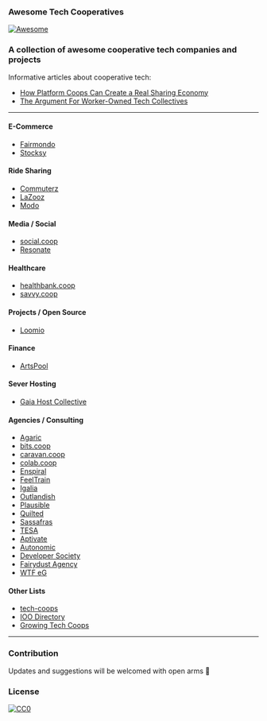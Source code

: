 ### **Awesome Tech Cooperatives**
[![Awesome](https://cdn.rawgit.com/sindresorhus/awesome/d7305f38d29fed78fa85652e3a63e154dd8e8829/media/badge.svg)](https://github.com/sindresorhus/awesome)
### A collection of awesome cooperative tech companies and projects

Informative articles about cooperative tech:
*  [How Platform Coops Can Create a Real Sharing Economy](https://www.shareable.net/blog/how-platform-coops-can-beat-death-stars-like-uber-to-create-a-real-sharing-economy)
* [The Argument For Worker-Owned Tech Collectives](https://www.fastcompany.com/3021964/the-argument-for-worker-owned-tech-collectives)

---

#### E-Commerce
* [Fairmondo](https://fairmondo.uk)
* [Stocksy](https://www.stocksy.com)

#### Ride Sharing
* [Commuterz](https://www.commuterz.io)
* [LaZooz](http://lazooz.org)
* [Modo](http://modo.coop)

#### Media / Social
* [social.coop](https://social.coop)
* [Resonate](https://resonate.is)

#### Healthcare
* [healthbank.coop](https://www.healthbank.coop)
* [savvy.coop](http://savvy.coop)

#### Projects / Open Source
* [Loomio](https://www.loomio.org)

#### Finance
* [ArtsPool](http://artspool.co)

#### Sever Hosting
* [Gaia Host Collective](http://www.gaiahost.coop)

#### Agencies / Consulting
* [Agaric](http://agaric.coop/)
* [bits.coop](https://bits.coop)
* [caravan.coop](https://caravan.coop)
* [colab.coop](https://colab.coop)
* [Enspiral](https://enspiral.com)
* [FeelTrain](https://feeltrain.com)
* [Igalia](https://www.igalia.com)
* [Outlandish](https://www.outlandish.com)
* [Plausible](https://www.plausible.coop)
* [Quilted](http://quilted.coop)
* [Sassafras](http://sassafras.coop)
* [TESA](http://www.toolboxfored.org)
* [Aptivate](http://aptivate.org/)
* [Autonomic](https://autonomic.zone/)
* [Developer Society](https://www.dev.ngo/)
* [Fairydust Agency](http://fairydust.agency)
* [WTF eG](https://wtf-eg.de/en/)

#### Other Lists
* [tech-coops](https://github.com/hng/tech-coops)
* [IOO Directory](https://ioo.coop/directory/)
* [Growing Tech Coops](https://github.com/JohnLockwood/tech_coops_growing)

---

### Contribution
Updates and suggestions will be welcomed with open arms :green_heart:

### License
[![CC0](http://i.creativecommons.org/p/zero/1.0/88x31.png)](http://creativecommons.org/publicdomain/zero/1.0)
